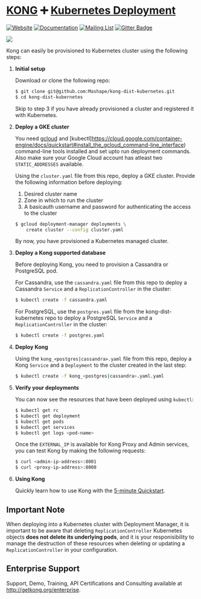 # [KONG][website-url] :heavy_plus_sign: [Kubernetes Deployment](http://kubernetes.io/)

[![Website][website-badge]][website-url]
[![Documentation][documentation-badge]][documentation-url]
[![Mailing List][mailing-list-badge]][mailing-list-url]
[![Gitter Badge][gitter-badge]][gitter-url]

[![][kong-logo]][website-url]

Kong can easily be provisioned to Kubernetes cluster using the following steps:

1. **Initial setup**
  
    Download or clone the following repo:

    ```bash
    $ git clone git@github.com:Mashape/kong-dist-kubernetes.git
    $ cd kong-dist-kubernetes
    ```
    
    Skip to step 3 if you have already provisioned a cluster and registered it
    with Kubernetes.

2.  **Deploy a GKE cluster**
    
    You need [gcloud](https://cloud.google.com/sdk/) and
    [kubectl]https://cloud.google.com/container-engine/docs/quickstart#install_the_gcloud_command-line_interface)
    command-line tools installed and set upto run deployment commands.
    Also make sure your Google Cloud account has atleast two `STATIC_ADDRESSES` available. 

    Using the `cluster.yaml` file from this repo, deploy a
    GKE cluster. Provide the following information before deploying:
    
    1. Desired cluster name
    2. Zone in which to run the cluster
    3. A basicauth username and password for authenticating the access to the
       cluster

    ```bash
    $ gcloud deployment-manager deployments \ 
        create cluster --config cluster.yaml
    ```

    By now, you have provisioned a Kubernetes managed cluster.


3. **Deploy a Kong supported database**
  
    Before deploying Kong, you need to provision a Cassandra or PostgreSQL pod.

    For Cassandra, use the `cassandra.yaml` file from this repo to deploy a
    Cassandra `Service` and a `ReplicationController` in the cluster:  

    ```bash
    $ kubectl create -f cassandra.yaml
    ```
    
    For PostgreSQL, use the `postgres.yaml` file from the kong-dist-kubernetes 
    repo to deploy a PostgreSQL `Service` and a `ReplicationController` in the
    cluster:

    ```bash
    $ kubectl create -f postgres.yaml
    ```

4. **Deploy Kong**

    Using the `kong_<postgres|cassandra>.yaml` file from this repo, deploy
    a Kong `Service` and a `Deployment` to the cluster created in the last step:
    
    ```bash
    $ kubectl create -f kong_<postgres|cassandra>.yaml.yaml
    ```

5. **Verify your deployments**

    You can now see the resources that have been deployed using `kubectl`:

    ```bash
    $ kubectl get rc
    $ kubectl get deployment
    $ kubectl get pods
    $ kubectl get services
    $ kubectl get logs <pod-name>
    ```

    Once the `EXTERNAL_IP` is available for Kong Proxy and Admin services, you
    can test Kong by making the following requests:

    ```bash
    $ curl <admin-ip-address>:8001
    $ curl <proxy-ip-address>:8000
    ```

6. **Using Kong**

    Quickly learn how to use Kong with the 
    [5-minute Quickstart](/docs/latest/getting-started/quickstart/).

## Important Note

When deploying into a Kubernetes cluster with Deployment Manager, it is
important to be aware that deleting `ReplicationController` Kubernetes objects
**does not delete its underlying pods**, and it is your responisibility to
manage the destruction of these resources when deleting or updating a
`ReplicationController` in your configuration.


## Enterprise Support

Support, Demo, Training, API Certifications and Consulting available at http://getkong.org/enterprise.

[kong-logo]: http://i.imgur.com/4jyQQAZ.png
[website-url]: https://getkong.org/
[website-badge]: https://img.shields.io/badge/GETKong.org-Learn%20More-43bf58.svg
[documentation-url]: https://getkong.org/docs/
[documentation-badge]: https://img.shields.io/badge/Documentation-Read%20Online-green.svg
[gitter-url]: https://gitter.im/Mashape/kong
[gitter-badge]: https://img.shields.io/badge/Gitter-Join%20Chat-blue.svg
[mailing-list-badge]: https://img.shields.io/badge/Email-Join%20Mailing%20List-blue.svg
[mailing-list-url]: https://groups.google.com/forum/#!forum/konglayer

